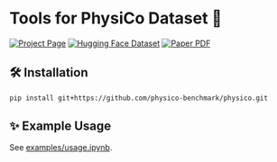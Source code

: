 # Tools for PhysiCo Dataset 🦜

[![Project Page](https://img.shields.io/badge/Project_Page-Visit-blue?logo=github)](https://physico-benchmark.github.io/)
[![Hugging Face Dataset](https://img.shields.io/badge/HuggingFace-Dataset-green?logo=huggingface)](https://huggingface.co/datasets/ShunchiZhang/PhysiCo/)
[![Paper PDF](https://img.shields.io/badge/Paper-PDF-red?&logo=arxiv)](https://physico-benchmark.github.io/)

## 🛠️ Installation

```sh
pip install git+https://github.com/physico-benchmark/physico.git
```

## ✨ Example Usage

See [examples/usage.ipynb](examples/usage.ipynb).

